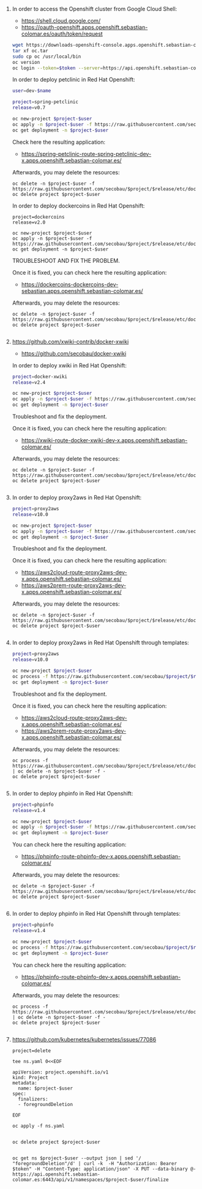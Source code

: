 1. In order to access the Openshift cluster from Google Cloud Shell:
   * https://shell.cloud.google.com/
   * https://oauth-openshift.apps.openshift.sebastian-colomar.es/oauth/token/request
   ```bash
   wget https://downloads-openshift-console.apps.openshift.sebastian-colomar.es/amd64/linux/oc.tar
   tar xf oc.tar
   sudo cp oc /usr/local/bin
   oc version 
   oc login --token=$token --server=https://api.openshift.sebastian-colomar.es:6443
   
   
   ```   
   In order to deploy petclinic in Red Hat Openshift:
   ```bash
   user=dev-$name
   
   project=spring-petclinic
   release=v0.7
   
   oc new-project $project-$user
   oc apply -n $project-$user -f https://raw.githubusercontent.com/secobau/$project/$release/etc/docker/kubernetes/openshift/$project.yaml
   oc get deployment -n $project-$user

   ```
   Check here the resulting application:
   * https://spring-petclinic-route-spring-petclinic-dev-x.apps.openshift.sebastian-colomar.es/
  
   Afterwards, you may delete the resources:
   ```
   oc delete -n $project-$user -f https://raw.githubusercontent.com/secobau/$project/$release/etc/docker/kubernetes/openshift/$project.yaml
   oc delete project $project-$user

   ```
   In order to deploy dockercoins in Red Hat Openshift:
   ```
   project=dockercoins
   release=v2.0
   
   oc new-project $project-$user
   oc apply -n $project-$user -f https://raw.githubusercontent.com/secobau/$project/$release/etc/docker/kubernetes/openshift/$project.yaml
   oc get deployment -n $project-$user
   
   ```
   TROUBLESHOOT AND FIX THE PROBLEM.
   
   Once it is fixed, you can check here the resulting application:
   * https://dockercoins-dockercoins-dev-sebastian.apps.openshift.sebastian-colomar.es/
  
   Afterwards, you may delete the resources:
   ```
   oc delete -n $project-$user -f https://raw.githubusercontent.com/secobau/$project/$release/etc/docker/kubernetes/openshift/$project.yaml
   oc delete project $project-$user


   ```
1. https://github.com/xwiki-contrib/docker-xwiki
   * https://github.com/secobau/docker-xwiki

   In order to deploy xwiki in Red Hat Openshift:
   ```bash 
   project=docker-xwiki
   release=v2.4
   
   oc new-project $project-$user
   oc apply -n $project-$user -f https://raw.githubusercontent.com/secobau/$project/$release/etc/docker/kubernetes/openshift/$project.yaml
   oc get deployment -n $project-$user
   
   ```
   Troubleshoot and fix the deployment.
   
   Once it is fixed, you can check here the resulting application:
   * https://xwiki-route-docker-xwiki-dev-x.apps.openshift.sebastian-colomar.es/
  
   Afterwards, you may delete the resources:
   ```
   oc delete -n $project-$user -f https://raw.githubusercontent.com/secobau/$project/$release/etc/docker/kubernetes/openshift/$project.yaml
   oc delete project $project-$user


   ```
1. In order to deploy proxy2aws in Red Hat Openshift:
   ```bash
   project=proxy2aws
   release=v10.0

   oc new-project $project-$user
   oc apply -n $project-$user -f https://raw.githubusercontent.com/secobau/$project/$release/etc/docker/kubernetes/openshift/$project.yaml
   oc get deployment -n $project-$user

   ```
   Troubleshoot and fix the deployment.
   
   Once it is fixed, you can check here the resulting application:
   * https://aws2cloud-route-proxy2aws-dev-x.apps.openshift.sebastian-colomar.es/
   * https://aws2prem-route-proxy2aws-dev-x.apps.openshift.sebastian-colomar.es/
  
   Afterwards, you may delete the resources:
   ```
   oc delete -n $project-$user -f https://raw.githubusercontent.com/secobau/$project/$release/etc/docker/kubernetes/openshift/$project.yaml
   oc delete project $project-$user


   ```
1. In order to deploy proxy2aws in Red Hat Openshift through templates:
   ```bash
   project=proxy2aws
   release=v10.0

   oc new-project $project-$user
   oc process -f https://raw.githubusercontent.com/secobau/$project/$release/etc/docker/kubernetes/openshift/templates/$project.yaml | oc apply -n $project-$user -f -
   oc get deployment -n $project-$user

   ```
   Troubleshoot and fix the deployment.
   
   Once it is fixed, you can check here the resulting application:
   * https://aws2cloud-route-proxy2aws-dev-x.apps.openshift.sebastian-colomar.es/
   * https://aws2prem-route-proxy2aws-dev-x.apps.openshift.sebastian-colomar.es/
  
   Afterwards, you may delete the resources:
   ```
   oc process -f https://raw.githubusercontent.com/secobau/$project/$release/etc/docker/kubernetes/openshift/templates/$project.yaml | oc delete -n $project-$user -f -
   oc delete project $project-$user


   ```
1. In order to deploy phpinfo in Red Hat Openshift:
   ```bash
   project=phpinfo
   release=v1.4

   oc new-project $project-$user
   oc apply -n $project-$user -f https://raw.githubusercontent.com/secobau/$project/$release/etc/docker/kubernetes/openshift/$project.yaml
   oc get deployment -n $project-$user

   ```
   You can check here the resulting application:
   * https://phpinfo-route-phpinfo-dev-x.apps.openshift.sebastian-colomar.es/
  
   Afterwards, you may delete the resources:
   ```
   oc delete -n $project-$user -f https://raw.githubusercontent.com/secobau/$project/$release/etc/docker/kubernetes/openshift/$project.yaml
   oc delete project $project-$user


   ```
1. In order to deploy phpinfo in Red Hat Openshift through templates:
   ```bash
   project=phpinfo
   release=v1.4

   oc new-project $project-$user
   oc process -f https://raw.githubusercontent.com/secobau/$project/$release/etc/docker/kubernetes/openshift/templates/$project.yaml | oc apply -n $project-$user -f -
   oc get deployment -n $project-$user

   ```
   You can check here the resulting application:
   * https://phpinfo-route-phpinfo-dev-x.apps.openshift.sebastian-colomar.es/
  
   Afterwards, you may delete the resources:
   ```
   oc process -f https://raw.githubusercontent.com/secobau/$project/$release/etc/docker/kubernetes/openshift/templates/$project.yaml | oc delete -n $project-$user -f -
   oc delete project $project-$user


   ```
1. https://github.com/kubernetes/kubernetes/issues/77086
   
   ```
   project=delete

   tee ns.yaml 0<<EOF
   
   apiVersion: project.openshift.io/v1
   kind: Project
   metadata:
     name: $project-$user
   spec:
     finalizers:
     - foregroundDeletion

   EOF

   oc apply -f ns.yaml
   

   ```
   ```
   oc delete project $project-$user
   
   
   ```
   ```
   oc get ns $project-$user --output json | sed '/ "foregroundDeletion"/d' | curl -k  -H "Authorization: Bearer $token" -H "Content-Type: application/json" -X PUT --data-binary @- https://api.openshift.sebastian-colomar.es:6443/api/v1/namespaces/$project-$user/finalize
   
   
   ```
